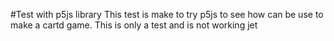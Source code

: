 #Test with p5js library
This test is make to try p5js to see how can be use to make a cartd game.
This is only a test and is not working jet
